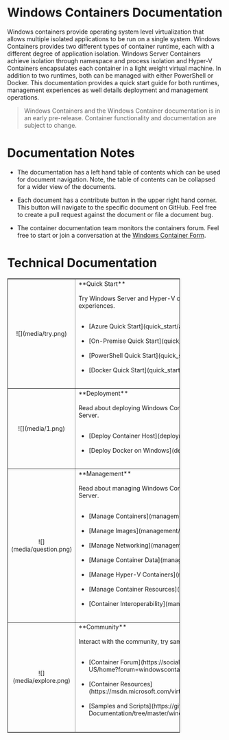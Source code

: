 # Windows Containers Documentation

Windows containers provide operating system level virtualization that allows multiple isolated applications to be run on a single system. Windows Containers provides two different types of container runtime, each with a different degree of application isolation. Windows Server Containers achieve isolation through namespace and process isolation and Hyper-V Containers encapsulates each container in a light weight virtual machine. In addition to two runtimes, both can be managed with either PowerShell or Docker. This documentation provides a quick start guide for both runtimes, management experiences as well details deployment and management operations.

> Windows Containers and the Windows Container documentation is in an early pre-release. Container functionality and documentation are subject to change.

# Documentation Notes

- The documentation has a left hand table of contents which can be used for document navigation. Note, the table of contents can be collapsed for a wider view of the documents.

- Each document has a contribute button in the upper right hand corner. This button will navigate to the specific document on GitHub. Feel free to create a pull request against the document or file a document bug.

- The container documentation team monitors the containers forum. Feel free to start or join a conversation at the [Windows Container Form]( https://social.msdn.microsoft.com/Forums/en-US/home?forum=windowscontainers).

# Technical Documentation

<table border="1" style="background-color:FFFFCC;border-collapse:collapse;border:1px solid FFCC00;color:000000;width:80%" cellpadding="25" cellspacing="5">
<tr>
<td ><center>![](media/try.png)</center></td>
<td>**Quick Start**<br /><br />
Try Windows Server and Hyper-V containers with these guided quick start experiences.<br /><br />
<ul>
<li>[Azure Quick Start](quick_start/azure_setup.md)<br /><br /></li>
<li>[On-Premise Quick Start](quick_start/container_setup.md)<br /><br /></li>
<li>[PowerShell Quick Start](quick_start/manage_powershell.md)<br /><br /></li>
<li>[Docker Quick Start](quick_start/manage_docker.md)<br /><br /></li>
</td>
</tr>
<tr>
<td ><center>![](media/1.png)</center></td>
<td>**Deployment**<br /><br />
Read about deploying Windows Container in Windows Server 2016 and Nano Server.<br /><br />
<ul>
<li>[Deploy Container Host](deployment/deployment.md)<br /><br /></li>
<li>[Deploy Docker on Windows](deployment/docker_windows.md)<br /><br /></li>
</td>
</tr>
<tr>
<td ><center>![](media/question.png)</center></td>
<td>**Management**<br /><br />
Read about managing Windows Container in Windows Server 2016 and Nano Server.<br ><br />
<ul>
<li>[Manage Containers](management/manage_containers.md)<br /><br /></li>
<li>[Manage Images](management/manage_images.md)<br /><br /></li>
<li>[Manage Networking](management/container_networking.md)<br /><br /></li>
<li>[Manage Container Data](management/manage_data.md)<br /><br /></li>
<li>[Manage Hyper-V Containers](management/hyperv_container.md)<br /><br /></li>
<li>[Manage Container Resources](management/manage_resources.md)<br /><br /></li>
<li>[Container Interoperability](management/hcs_powershell.md)<br /><br /></li>
</td>
</tr>
<tr>
<td ><center>![](media/explore.png)</center></td>
<td>**Community**<br /><br />
Interact with the community, try samples, and find additional resources.<br ><br />
<ul>
<li>[Container Forum](https://social.msdn.microsoft.com/Forums/en-US/home?forum=windowscontainers)<br /><br /></li>
<li>[Container Resources](https://msdn.microsoft.com/virtualization/community/community_overview)<br /><br /></li>
<li>[Samples and Scripts](https://github.com/Microsoft/Virtualization-Documentation/tree/master/windows-server-container-samples)<br /><br /></li>
</td>
</tr>
</table>